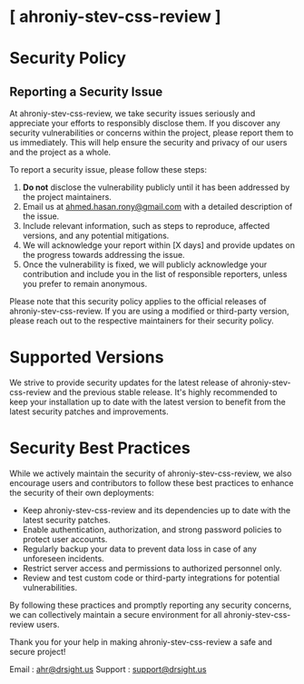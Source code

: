 # [ ahroniy-stev-css-review ]

# Security Policy

## Reporting a Security Issue

At ahroniy-stev-css-review, we take security issues seriously and appreciate your efforts to responsibly disclose them. If you discover any security vulnerabilities or concerns within the project, please report them to us immediately. This will help ensure the security and privacy of our users and the project as a whole.

To report a security issue, please follow these steps:

1. **Do not** disclose the vulnerability publicly until it has been addressed by the project maintainers.
2. Email us at [ahmed.hasan.rony@gmail.com](mailto:ahmed.hasan.rony@gmail.com) with a detailed description of the issue.
3. Include relevant information, such as steps to reproduce, affected versions, and any potential mitigations.
4. We will acknowledge your report within [X days] and provide updates on the progress towards addressing the issue.
5. Once the vulnerability is fixed, we will publicly acknowledge your contribution and include you in the list of responsible reporters, unless you prefer to remain anonymous.

Please note that this security policy applies to the official releases of ahroniy-stev-css-review. If you are using a modified or third-party version, please reach out to the respective maintainers for their security policy.

# Supported Versions

We strive to provide security updates for the latest release of ahroniy-stev-css-review and the previous stable release. It's highly recommended to keep your installation up to date with the latest version to benefit from the latest security patches and improvements.

# Security Best Practices

While we actively maintain the security of ahroniy-stev-css-review, we also encourage users and contributors to follow these best practices to enhance the security of their own deployments:

- Keep ahroniy-stev-css-review and its dependencies up to date with the latest security patches.
- Enable authentication, authorization, and strong password policies to protect user accounts.
- Regularly backup your data to prevent data loss in case of any unforeseen incidents.
- Restrict server access and permissions to authorized personnel only.
- Review and test custom code or third-party integrations for potential vulnerabilities.

By following these practices and promptly reporting any security concerns, we can collectively maintain a secure environment for all ahroniy-stev-css-review users.

Thank you for your help in making ahroniy-stev-css-review a safe and secure project!

Email : [ahr@drsight.us](mailto:ahr@drsight.us)
Support : [support@drsight.us](mailto:support@drsight.us)



